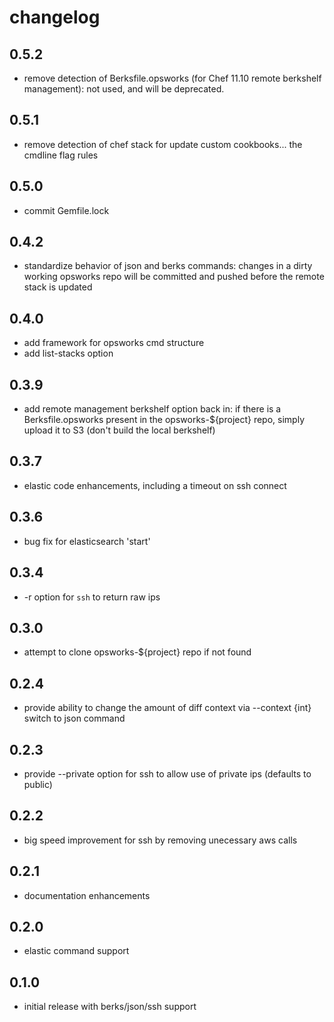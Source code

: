 changelog
=========

0.5.2
-----
* remove detection of Berksfile.opsworks (for Chef 11.10 remote berkshelf management): not used, and will be deprecated.

0.5.1
-----
* remove detection of chef stack for update custom cookbooks... the cmdline flag rules

0.5.0
-----
* commit Gemfile.lock

0.4.2
-----
* standardize behavior of json and berks commands: changes in a dirty working opsworks repo will
  be committed and pushed before the remote stack is updated

0.4.0
-----
* add framework for opsworks cmd structure
* add list-stacks option

0.3.9
-----
* add remote management berkshelf option back in: if there is a Berksfile.opsworks present in the
  opsworks-${project} repo, simply upload it to S3 (don't build the local berkshelf)

0.3.7
-----
* elastic code enhancements, including a timeout on ssh connect

0.3.6
-----
* bug fix for elasticsearch 'start'

0.3.4
-----
* -r option for `ssh` to return raw ips

0.3.0
-----
* attempt to clone opsworks-${project} repo if not found

0.2.4
-----
* provide ability to change the amount of diff context via --context {int} switch to json command

0.2.3
-----
* provide --private option for ssh to allow use of private ips (defaults to public)

0.2.2
-----
* big speed improvement for ssh by removing unecessary aws calls

0.2.1
-----
* documentation enhancements

0.2.0
-----
* elastic command support

0.1.0
-----
* initial release with berks/json/ssh support
